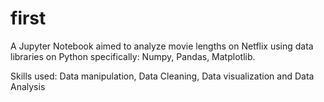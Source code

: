 # first
A Jupyter Notebook aimed to analyze movie lengths on Netflix using data libraries on Python specifically: 
Numpy, Pandas, Matplotlib. 


Skills used: Data manipulation, Data Cleaning, Data visualization and Data Analysis
